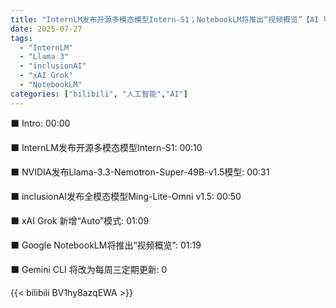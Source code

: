 ```yaml
---
title: "InternLM发布开源多模态模型Intern-S1；NotebookLM将推出“视频概览”【AI 早报 2025-07-27】"
date: 2025-07-27
tags:
  - "InternLM"
  - "Llama 3"
  - "inclusionAI"
  - "xAI Grok"
  - "NotebookLM"
categories: ["bilibili", "人工智能","AI"]
---
```


⬛️ Intro: 00:00

⬛️ InternLM发布开源多模态模型Intern-S1: 00:10

⬛️ NVIDIA发布Llama-3.3-Nemotron-Super-49B-v1.5模型: 00:31

⬛️ inclusionAI发布全模态模型Ming-Lite-Omni v1.5: 00:50

⬛️ xAI Grok 新增“Auto”模式: 01:09

⬛️ Google NotebookLM将推出“视频概览”: 01:19

⬛️ Gemini CLI 将改为每周三定期更新: 0

{{< bilibili BV1hy8azqEWA >}}